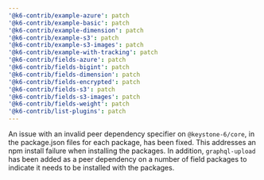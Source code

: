 ```yaml
---
'@k6-contrib/example-azure': patch
'@k6-contrib/example-basic': patch
'@k6-contrib/example-dimension': patch
'@k6-contrib/example-s3': patch
'@k6-contrib/example-s3-images': patch
'@k6-contrib/example-with-tracking': patch
'@k6-contrib/fields-azure': patch
'@k6-contrib/fields-bigint': patch
'@k6-contrib/fields-dimension': patch
'@k6-contrib/fields-encrypted': patch
'@k6-contrib/fields-s3': patch
'@k6-contrib/fields-s3-images': patch
'@k6-contrib/fields-weight': patch
'@k6-contrib/list-plugins': patch
---
```


An issue with an invalid peer dependency specifier on `@keystone-6/core`, in the package.json files for each package, has been fixed. This addresses an npm install failure when installing the packages. In addition, `graphql-upload` has been added as a peer dependency on a number of field packages to indicate it needs to be installed with the packages.
